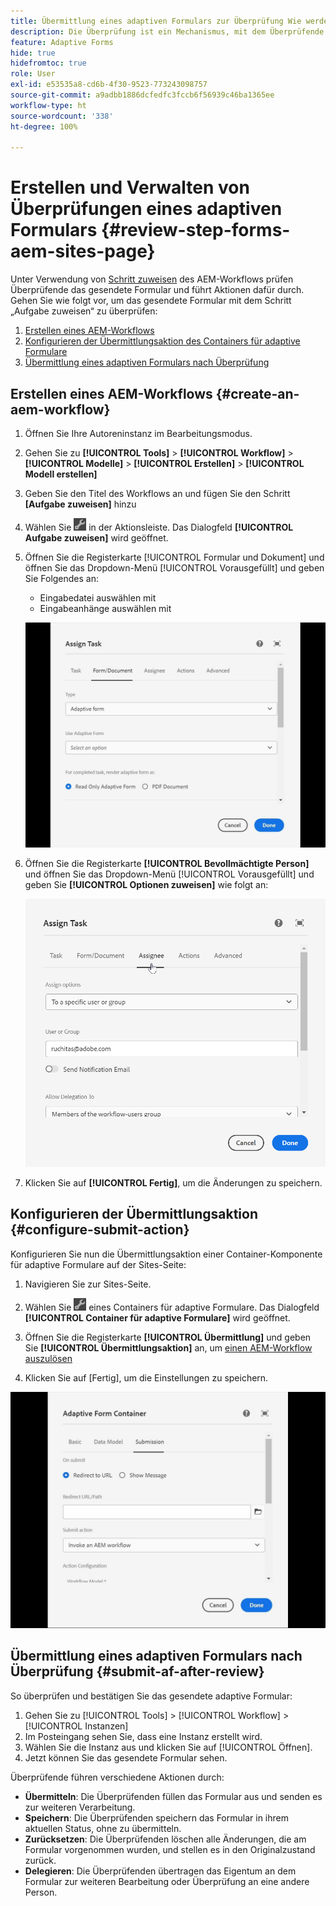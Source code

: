 ```yaml
---
title: Übermittlung eines adaptiven Formulars zur Überprüfung Wie werden Überprüfungen für ein adaptives AEM-Formular verwaltet?
description: Die Überprüfung ist ein Mechanismus, mit dem Überprüfende mithilfe des Schritts „Aufgabe zuweisen“ verschiedene Aufgaben für adaptive Formulare durchführen können.
feature: Adaptive Forms
hide: true
hidefromtoc: true
role: User
exl-id: e53535a8-cd6b-4f30-9523-773243098757
source-git-commit: a9adbb1886dcfedfc3fccb6f56939c46ba1365ee
workflow-type: ht
source-wordcount: '338'
ht-degree: 100%

---
```


# Erstellen und Verwalten von Überprüfungen eines adaptiven Formulars {#review-step-forms-aem-sites-page}

Unter Verwendung von [Schritt zuweisen](https://experienceleague.adobe.com/docs/experience-manager-cloud-service/content/forms/create-form-centric-workflows/aem-forms-workflow-step-reference.html?lang=de#assign-task-step) des AEM-Workflows prüfen Überprüfende das gesendete Formular und führt Aktionen dafür durch. Gehen Sie wie folgt vor, um das gesendete Formular mit dem Schritt „Aufgabe zuweisen“ zu überprüfen:

1. [Erstellen eines AEM-Workflows](#create-an-aem-workflow)
1. [Konfigurieren der Übermittlungsaktion des Containers für adaptive Formulare](#configure-submit-action)
1. [Übermittlung eines adaptiven Formulars nach Überprüfung](#submit-af-after-review)

## Erstellen eines AEM-Workflows {#create-an-aem-workflow}

1. Öffnen Sie Ihre Autoreninstanz im Bearbeitungsmodus.
1. Gehen Sie zu **[!UICONTROL Tools]** > **[!UICONTROL Workflow]** > **[!UICONTROL Modelle]** > **[!UICONTROL Erstellen]** > **[!UICONTROL Modell erstellen]**
1. Geben Sie den Titel des Workflows an und fügen Sie den Schritt **[Aufgabe zuweisen]** hinzu
1. Wählen Sie ![settings_icon](assets/settings_icon.png) in der Aktionsleiste. Das Dialogfeld **[!UICONTROL Aufgabe zuweisen]** wird geöffnet.
1. Öffnen Sie die Registerkarte [!UICONTROL Formular und Dokument] und öffnen Sie das Dropdown-Menü [!UICONTROL Vorausgefüllt] und geben Sie Folgendes an:

   * Eingabedatei auswählen mit
   * Eingabeanhänge auswählen mit

   ![Schritt überprüfen](/help/forms/assets/assigntask-review1.gif)

1. Öffnen Sie die Registerkarte **[!UICONTROL Bevollmächtigte Person]** und öffnen Sie das Dropdown-Menü [!UICONTROL Vorausgefüllt] und geben Sie **[!UICONTROL Optionen zuweisen]** wie folgt an:

   ![Schritt überprüfen](/help/forms/assets/review-assignstep.png)

1. Klicken Sie auf **[!UICONTROL Fertig]**, um die Änderungen zu speichern.

## Konfigurieren der Übermittlungsaktion {#configure-submit-action}

Konfigurieren Sie nun die Übermittlungsaktion einer Container-Komponente für adaptive Formulare auf der Sites-Seite:

1. Navigieren Sie zur Sites-Seite.
1. Wählen Sie ![settings_icon](assets/settings_icon.png) eines Containers für adaptive Formulare. Das Dialogfeld **[!UICONTROL Container für adaptive Formulare]** wird geöffnet.
1. Öffnen Sie die Registerkarte **[!UICONTROL Übermittlung]** und geben Sie **[!UICONTROL Übermittlungsaktion]** an, um [einen AEM-Workflow auszulösen](https://experienceleague.adobe.com/docs/experience-manager-cloud-service/content/forms/adaptive-forms-authoring/authoring-adaptive-forms-foundation-components/configure-submit-actions-and-metadata-submission/configuring-submit-actions.html?lang=de#invoke-an-aem-workflow)

1. Klicken Sie auf [Fertig], um die Einstellungen zu speichern.

![submissiontab-reviewstep](/help/forms/assets/submissiontab-reviewstep.gif)

## Übermittlung eines adaptiven Formulars nach Überprüfung {#submit-af-after-review}

So überprüfen und bestätigen Sie das gesendete adaptive Formular:

1. Gehen Sie zu [!UICONTROL Tools] > [!UICONTROL Workflow] > [!UICONTROL Instanzen]
1. Im Posteingang sehen Sie, dass eine Instanz erstellt wird.
1. Wählen Sie die Instanz aus und klicken Sie auf [!UICONTROL Öffnen].
1. Jetzt können Sie das gesendete Formular sehen.

Überprüfende führen verschiedene Aktionen durch:

* **Übermitteln**: Die Überprüfenden füllen das Formular aus und senden es zur weiteren Verarbeitung.
* **Speichern**: Die Überprüfenden speichern das Formular in ihrem aktuellen Status, ohne zu übermitteln.
* **Zurücksetzen**: Die Überprüfenden löschen alle Änderungen, die am Formular vorgenommen wurden, und stellen es in den Originalzustand zurück.
* **Delegieren**: Die Überprüfenden übertragen das Eigentum an dem Formular zur weiteren Bearbeitung oder Überprüfung an eine andere Person.

